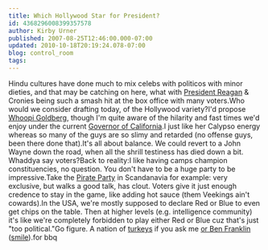 ```yaml
---
title: Which Hollywood Star for President?
id: 4368296008399357578
author: Kirby Urner
published: 2007-08-25T12:46:00.000-07:00
updated: 2010-10-18T20:19:24.078-07:00
blog: control_room
tags: 
---
```


Hindu cultures have done much to mix celebs with politicos with minor dieties, and that may be catching on here, what with [President Reagan](http://worldgame.blogspot.com/2007/04/horse-country.html) & Cronies being such a smash hit at the box office with many voters.Who would we consider drafting today, of the Hollywood variety?I'd propose [Whoopi Goldberg](http://www.imdb.com/name/nm0000155/), though I'm quite aware of the hilarity and fast times we'd enjoy under the current [Governor of California](http://www.imdb.com/name/nm0000216/).I just like her Calypso energy whereas so many of the guys are so slimy and retarded (no offense guys, been there done that).It's all about balance.  We could revert to a John Wayne down the road, when all the shrill testiness has died down a bit.  Whaddya say voters?Back to reality:I like having camps champion constituencies, no question.  You don't have to be a huge party to be impressive.Take the [Pirate Party](http://www.piratpartiet.se/) in Scandanavia for example:  very exclusive, but walks a good talk, has clout.  Voters give it just enough credence to stay in the game, like adding hot sauce (them Veekings ain't cowards).In the USA, we're mostly supposed to declare Red or Blue to even get chips on the table.  Then at higher levels (e.g. intelligence community) it's like we're completely forbidden to play either Red or Blue cuz that's just "too political."Go figure.  A nation of [turkeys](http://mybizmo.blogspot.com/2007/11/air-america.html) if you ask me [or Ben Franklin](http://controlroom.blogspot.com/2010/10/new-atlantis-movie-review.html) ([smile](http://mybizmo.blogspot.com/2008/11/smiley-guy.html)).[](https://blogger.googleusercontent.com/img/b/R29vZ2xl/AVvXsEip7_rBhdtLSBpcwIGdTNDy9YYFEgI5FGhyphenhyphenLZZad25maXRtmcgWY5eChPdoyRJxtUeMMVSQQu0I7RoP-ZNsWAytQ8XQ9SYlez_2w5xEsRy_aYWq0jRc_gAY7SJMDp1ImsMWGFNR/s1600-h/kirby_bbq.jpg)for bbq